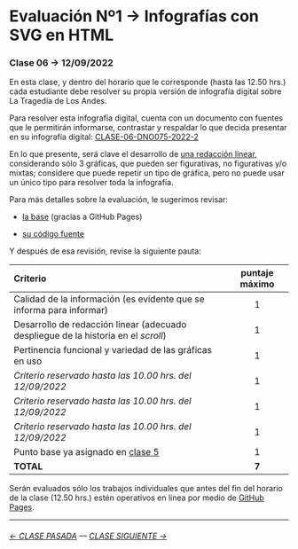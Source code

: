 # Evaluación Nº1 → Infografías con SVG en HTML

### Clase 06 → 12/09/2022

En esta clase, y dentro del horario que le corresponde (hasta las 12.50 hrs.) cada estudiante debe resolver su propia versión de infografía digital sobre La Tragedia de Los Andes.

Para resolver esta infografía digital, cuenta con un documento con fuentes que le permitirán informarse, contrastar y respaldar lo que decida presentar en su infografía digital: [CLASE-06-DNO075-2022-2](https://docs.google.com/document/d/1-K8TYRW-3lTfgRcz64kN3SHP021WK3aHuPPxTwXQ3Jk/edit?usp=sharing)

En lo que presente, será clave el desarrollo de [una redacción linear](https://www.youtube.com/watch?v=iEB3oILm-qQ&t=2010s), considerando sólo 3 gráficas, que pueden ser figurativas, no figurativas y/o mixtas; considere que puede repetir un tipo de gráfica, pero no puede usar un único tipo para resolver toda la infografía.

Para más detalles sobre la evaluación, le sugerimos revisar:

- [la base](https://profesorfaco.github.io/dno075-2022-2/clase-06/) (gracias a GitHub Pages)

- [su código fuente](https://github.com/profesorfaco/dno075-2022-2/blob/main/clase-06/index.html)

Y después de esa revisión, revise la siguiente pauta: 

| Criterio | puntaje máximo |
|:---------|:--------------:|
| Calidad de la información (es evidente que se informa para informar) | 1 |
| Desarrollo de redacción linear (adecuado despliegue de la historia en el *scroll*) | 1 |
| Pertinencia funcional y variedad de las gráficas en uso | 1 |
| *Criterio reservado hasta las 10.00 hrs. del 12/09/2022* | 1 |
| *Criterio reservado hasta las 10.00 hrs. del 12/09/2022* | 1 |
| *Criterio reservado hasta las 10.00 hrs. del 12/09/2022* | 1 |
| Punto base ya asignado en [clase 5](https://docs.google.com/spreadsheets/d/1mVZWwwvEZCp4Zur07GKNSS6yWzZ5_-gNwkjusxaT5oE/edit?usp=sharing) | 1 |
| **TOTAL** | **7** |

Serán evaluados sólo los trabajos individuales que antes del fin del horario de la clase (12.50 hrs.) estén operativos en línea por medio de [GitHub Pages](https://docs.github.com/es/pages/getting-started-with-github-pages/configuring-a-publishing-source-for-your-github-pages-site). 

- - - - - - - -

###### [← CLASE PASADA](https://github.com/profesorfaco/dno075-2022-2/tree/main/clase-05) — [CLASE SIGUIENTE →](https://github.com/profesorfaco/dno075-2022-2/tree/main/clase-08) 

